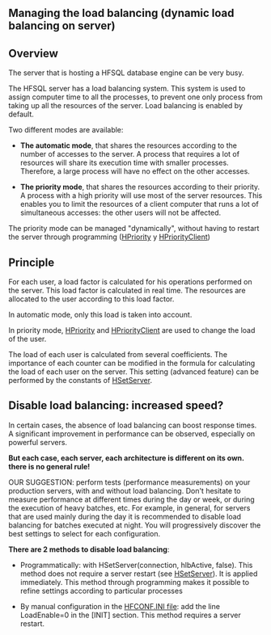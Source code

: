 
## Managing the load balancing (dynamic load balancing on server)
			



<a name="NOTE1"></a>
<a name="NOTE1_1"></a>


## Overview
<a name="overview_ELTTEXTE000141"></a>
The server that is hosting a HFSQL database engine can be very busy.

The HFSQL server has a load balancing system.
This system is used to assign computer time to all the processes, to prevent one only process from taking up all the resources of the server.
Load balancing is enabled by default.

Two different modes are available:

- **The automatic mode**, that shares the resources according to the number of accesses to the server. A process that requires a lot of resources will share its execution time with smaller processes. Therefore, a large process will have no effect on the other accesses.

- **The priority mode**, that shares the resources according to their priority. A process with a high priority will use most of the server resources. This enables you to limit the resources of a client computer that runs a lot of simultaneous accesses: the other users will not be affected.




The priority mode can be managed "dynamically", without having to restart the server through programming ([HPriority](../WDLang4/3044352.md) y [HPriorityClient](../WDLang4/3044353.md))



<a name="NOTE2"></a>
<a name="NOTE2_1"></a>


## Principle
<a name="principle_ELTTEXTE000171"></a>
For each user, a load factor is calculated for his operations performed on the server. This load factor is calculated in real time. The resources are allocated to the user according to this load factor.

In automatic mode, only this load is taken into account.

In priority mode, [HPriority](../WDLang4/3044352.md) and [HPriorityClient](../WDLang4/3044353.md) are used to change the load of the user.

The load of each user is calculated from several coefficients. The importance of each counter can be modified in the formula for calculating the load of each user on the server. This setting (advanced feature) can be performed by the constants of [HSetServer](../WDLang4/3044359.md).

<a name="NOTE3"></a>
<a name="NOTE3_1"></a>


## Disable load balancing: increased speed?
<a name="disable_load_balancing_increased_speed_ELTTEXTE000195"></a>
In certain cases, the absence of load balancing can boost response times.
A significant improvement in performance can be observed, especially on powerful servers.

**But each case, each server, each architecture is different on its own. there is no general rule!**

OUR SUGGESTION: perform tests (performance measurements) on your production servers, with and without load balancing.
Don't hesitate to measure performance at different times during the day or week, or during the execution of heavy batches, etc.
For example, in general, for servers that are used mainly during the day it is recommended to disable load balancing for batches executed at night.
You will progressively discover the best settings to select for each configuration.

**There are 2 methods to disable load balancing**:

- Programmatically: with HSetServer(connection, hlbActive, false). This method does not require a server restart (see [HSetServer](../WDLang4/3044359.md)). It is applied immediately.
	This method through programming makes it possible to refine settings according to particular processes

- By manual configuration in the [HFCONF.INI file](../WDLang4/3044345.md): add the line LoadEnable=0 in the [INIT] section. This method requires a server restart.





